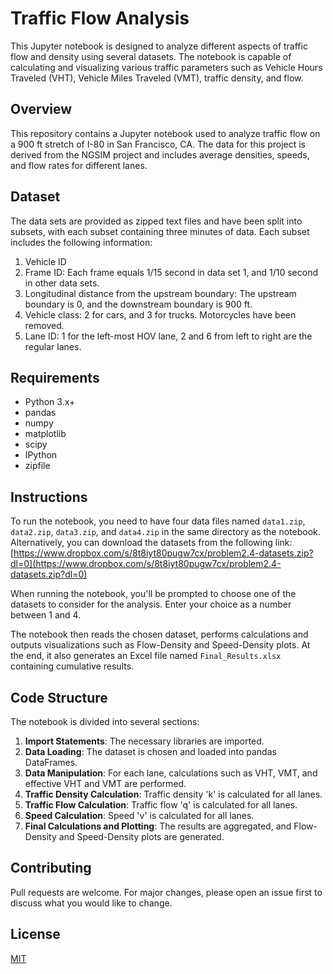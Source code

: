 # Traffic Flow Analysis

This Jupyter notebook is designed to analyze different aspects of traffic flow and density using several datasets. The notebook is capable of calculating and visualizing various traffic parameters such as Vehicle Hours Traveled (VHT), Vehicle Miles Traveled (VMT), traffic density, and flow.

## Overview

This repository contains a Jupyter notebook used to analyze traffic flow on a 900 ft stretch of I-80 in San Francisco, CA. The data for this project is derived from the NGSIM project and includes average densities, speeds, and flow rates for different lanes.

## Dataset

The data sets are provided as zipped text files and have been split into subsets, with each subset containing three minutes of data. Each subset includes the following information:

1. Vehicle ID
2. Frame ID: Each frame equals 1/15 second in data set 1, and 1/10 second in other data sets.
3. Longitudinal distance from the upstream boundary: The upstream boundary is 0, and the downstream boundary is 900 ft.
4. Vehicle class: 2 for cars, and 3 for trucks. Motorcycles have been removed.
5. Lane ID: 1 for the left-most HOV lane, 2 and 6 from left to right are the regular lanes.

## Requirements

- Python 3.x+
- pandas
- numpy
- matplotlib
- scipy
- IPython
- zipfile

## Instructions

To run the notebook, you need to have four data files named `data1.zip`, `data2.zip`, `data3.zip`, and `data4.zip` in the same directory as the notebook. Alternatively, you can download the datasets from the following link: [https://www.dropbox.com/s/8t8iyt80pugw7cx/problem2.4-datasets.zip?dl=0](https://www.dropbox.com/s/8t8iyt80pugw7cx/problem2.4-datasets.zip?dl=0)

When running the notebook, you'll be prompted to choose one of the datasets to consider for the analysis. Enter your choice as a number between 1 and 4.

The notebook then reads the chosen dataset, performs calculations and outputs visualizations such as Flow-Density and Speed-Density plots. At the end, it also generates an Excel file named `Final_Results.xlsx` containing cumulative results.

## Code Structure

The notebook is divided into several sections:

1. **Import Statements**: The necessary libraries are imported.
2. **Data Loading**: The dataset is chosen and loaded into pandas DataFrames.
3. **Data Manipulation**: For each lane, calculations such as VHT, VMT, and effective VHT and VMT are performed.
4. **Traffic Density Calculation**: Traffic density 'k' is calculated for all lanes.
5. **Traffic Flow Calculation**: Traffic flow 'q' is calculated for all lanes.
6. **Speed Calculation**: Speed 'v' is calculated for all lanes.
7. **Final Calculations and Plotting**: The results are aggregated, and Flow-Density and Speed-Density plots are generated.

## Contributing

Pull requests are welcome. For major changes, please open an issue first to discuss what you would like to change.

## License

[MIT](https://choosealicense.com/licenses/mit/)
